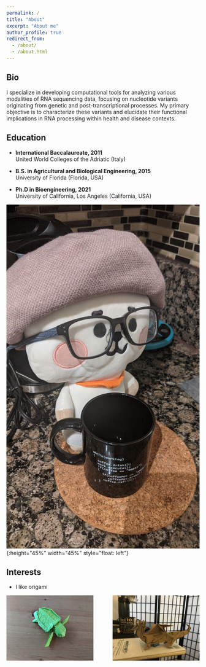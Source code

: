 ```yaml
---
permalink: /
title: "About"
excerpt: "About me"
author_profile: true
redirect_from: 
  - /about/
  - /about.html
---
```





Bio
------
I specialize in developing computational tools for analyzing various modalities of RNA sequencing data, focusing on nucleotide variants originating from genetic and post-transcriptional processes. My primary objective is to characterize these variants and elucidate their functional implications in RNA processing within health and disease contexts.


Education
------
- **International Baccalaureate, 2011** \
    United World Colleges of the Adriatic (Italy)
    
- **B.S. in Agricultural and Biological Engineering, 2015** \
    University of Florida (Florida, USA)
  
- **Ph.D in Bioengineering, 2021** \
    University of California, Los Angeles (California, USA)

![llamita](/images/PXL_20210107_064439158.jpg){:height="45%" width="45%" style="float: left"}


Interests
------
- I like origami

<div style="display: flex; justify-content: space-between;">
  <img src="/images/PXL_20201013_222829414.jpg"  alt="Image 1 description" style="width: 45%;"/>
  <img src="/images/IMG_1043.JPG" alt="Image 2 description" style="width: 45%;"/>
</div>


